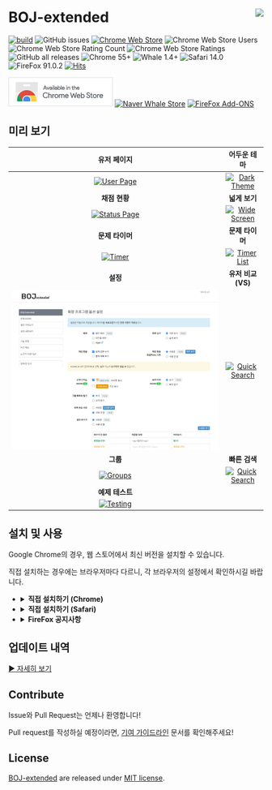# BOJ-extended <img align="right" src="src/icons/icon48.png"/>

[![build](https://github.com/joonas-yoon/boj-extended/actions/workflows/build.yml/badge.svg?branch=release)](https://github.com/joonas-yoon/boj-extended/actions/workflows/build.yml) ![GitHub issues](https://img.shields.io/github/issues-raw/joonas-yoon/boj-extended) [![Chrome Web Store](https://img.shields.io/chrome-web-store/v/mfcaadoifdifdnigjmfbekjbhehibfel)](https://chrome.google.com/webstore/detail/boj-%ED%94%84%EB%A1%9C%ED%95%84-%EB%AC%B8%EC%A0%9C-%EB%B3%B4%EA%B8%B0/mfcaadoifdifdnigjmfbekjbhehibfel) ![Chrome Web Store Users](https://img.shields.io/chrome-web-store/users/mfcaadoifdifdnigjmfbekjbhehibfel?label=users%40chrome) ![Chrome Web Store Rating Count](https://img.shields.io/chrome-web-store/rating-count/mfcaadoifdifdnigjmfbekjbhehibfel) ![Chrome Web Store Ratings](https://img.shields.io/chrome-web-store/rating/mfcaadoifdifdnigjmfbekjbhehibfel) ![GitHub all releases](https://img.shields.io/github/downloads/joonas-yoon/boj-extended/total)
![Chrome 55+](https://img.shields.io/badge/chrome-55%2B-green?logo=googlechrome) ![Whale 1.4+](https://img.shields.io/badge/whale-1.4%2B-green?logo=googlechrome) ![Safari 14.0](https://img.shields.io/badge/safari-14.0+%20partial%20%7C%20v1.5.3-orange?logo=safari) ![FireFox 91.0.2](https://img.shields.io/badge/firefox-91.0.2%20partial%20%7C%20v1.7.5.1-orange?logo=firefox) [![Hits](https://hits.seeyoufarm.com/api/count/incr/badge.svg?url=https%3A%2F%2Fgithub.com%2Fjoonas-yoon%2Fboj-extended)](#)

[![Chrome Web Store](docs/images/chrome-web-store.png)](https://chrome.google.com/webstore/detail/boj-%ED%94%84%EB%A1%9C%ED%95%84-%EB%AC%B8%EC%A0%9C-%EB%B3%B4%EA%B8%B0/mfcaadoifdifdnigjmfbekjbhehibfel) [![Naver Whale Store](docs/images/whalestore-sm.png)](https://store.whale.naver.com/detail/epdpeloboklojnaelckeihkghcgebhnp) [![FireFox Add-ONS](docs/images/firefox-sm.png)](https://addons.mozilla.org/ko/firefox/addon/boj-extended/)

## 미리 보기

|                    **유저 페이지**                     |                      **어두운 테마**                      |
| :----------------------------------------------------: | :-------------------------------------------------------: |
|   [![User Page](docs/images/screenshot-user.png)][1]   | [![Dark Theme](docs/images/screenshot-theme-dark.png)][2] |
|                     **채점 현황**                      |                       **넓게 보기**                       |
| [![Status Page](docs/images/screenshot-status.png)][3] |   [![Wide Screen](docs/images/screenshot-wide.png)][4]    |
|                    **문제 타이머**                     |                      **문제 타이머**                      |
|    [![Timer](docs/images/screenshot-timer2.png)][5]    |   [![Timer List](docs/images/screenshot-timer.png)][6]    |
|                        **설정**                        |                     **유저 비교(VS)**                     |
|   [![Option](docs/images/screenshot-option.png)][7]    |    [![Quick Search](docs/images/screenshot-vs.png)][8]    |
|                        **그룹**                        |                       **빠른 검색**                       |
| [![Groups](docs/images/screenshot-group-list.png)][9]  | [![Quick Search](docs/images/screenshot-search.png)][10]  |
|                    **예제 테스트**                     |                                                           |
| [![Testing](docs/images/screenshot-group-list.png)][11]|                                                           |

## 설치 및 사용

Google Chrome의 경우, 웹 스토어에서 최신 버전을 설치할 수 있습니다.

직접 설치하는 경우에는 브라우저마다 다르니, 각 브라우저의 설정에서 확인하시길 바랍니다.

<ul>
   <li>
      <details>
         <summary><strong>직접 설치하기 (Chrome)</strong></summary>
         <ul>
            <li><a href="https://www.howtogeek.com/120743/how-to-install-extensions-from-outside-the-chrome-web-store" target="_blank">How to Install Extensions From Outside the Chrome Web Store</a></li>
         </ul>
      </details>
   </li>
   <li>
      <details>
         <summary><strong>직접 설치하기 (Safari)</strong></summary>
         <ol>
            <li>
               '개발자용' 메뉴에서 '서명되지 않은 확장프로그램 허용' 옵션 체크<br/>
               (개발자용 메뉴 활성화: 환경설정 - 고급 - 메뉴 막대에서 개발자용 메뉴 보기)
            </li>
            <li>
               (NOTE) Safari의 정책으로 1.5.3 버전까지만 지원됩니다. <br/>
               <a href="https://github.com/joonas-yoon/boj-extended/releases/download/v1.5.8/boj-extended-for-safari-1.5.3.dmg" target="_blank">dmg 파일</a>을 다운 받아 실행 후 boj extension을 애플리케이션 폴더로 복사 및 실행<br/>
               (애플리케이션 폴더 내부로 복사한 파일을 실행해야 합니다.)
            </li>
            <li>
               사파리 확장프로그램 설정에 추가된 BOJ extension 체크
            </li>
            <li>
               <a href="https://www.acmicpc.net" target="_blank">백준 온라인 저지 사이트</a>에 접속 후 주소창 왼쪽에 나타난 BOJ extension 클릭 후<br/>
               <i>'이 웹페이지에서 항상 허용'</i> 선택
            </li>
         </ol>
      </details>
   </li>
   <li>
      <details>
         <summary><strong>FireFox 공지사항</strong></summary>
         <ul>
            <li><a href="https://github.com/joonas-yoon/boj-extended/issues/136">이슈#136</a> 스레드를 참고해주시길 바랍니다.</li>
         </ul>
      </details>
   </li>
</ul>

## 업데이트 내역

[▶ 자세히 보기](UPDATENOTE.md)

## Contribute

Issue와 Pull Request는 언제나 환영합니다!

Pull request를 작성하실 예정이라면, [기여 가이드라인](CONTRIBUTING.md) 문서를 확인해주세요!

## License

[BOJ-extended](https://github.com/joonas-yoon/boj-extended/) are released under [MIT license](https://github.com/joonas-yoon/boj-extended/blob/master/LICENSE).

[1]: https://raw.githubusercontent.com/joonas-yoon/boj-extended/main/docs/images/screenshot-user.png
[2]: https://raw.githubusercontent.com/joonas-yoon/boj-extended/main/docs/images/screenshot-theme-dark.png
[3]: https://raw.githubusercontent.com/joonas-yoon/boj-extended/main/docs/images/screenshot-status.png
[4]: https://raw.githubusercontent.com/joonas-yoon/boj-extended/main/docs/images/screenshot-wide.png
[5]: https://raw.githubusercontent.com/joonas-yoon/boj-extended/main/docs/images/screenshot-timer2.png
[6]: https://raw.githubusercontent.com/joonas-yoon/boj-extended/main/docs/images/screenshot-timer.png
[7]: https://raw.githubusercontent.com/joonas-yoon/boj-extended/main/docs/images/screenshot-option.png
[8]: https://raw.githubusercontent.com/joonas-yoon/boj-extended/main/docs/images/screenshot-vs.png
[9]: https://raw.githubusercontent.com/joonas-yoon/boj-extended/main/docs/images/screenshot-group-list.png
[10]: https://raw.githubusercontent.com/joonas-yoon/boj-extended/main/docs/images/screenshot-search.png
[11]: https://raw.githubusercontent.com/joonas-yoon/boj-extended/main/docs/images/screenshot-test.png
